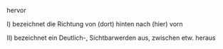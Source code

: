 hervor

I) bezeichnet die Richtung von (dort) hinten nach (hier) vorn

II) bezeichnet ein Deutlich-, Sichtbarwerden aus, zwischen etw. heraus